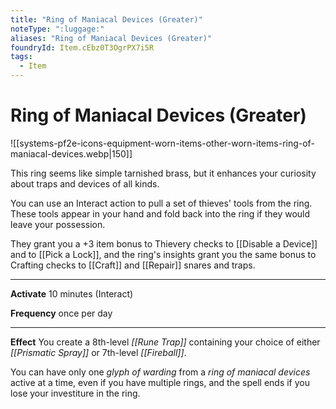 ```yaml
---
title: "Ring of Maniacal Devices (Greater)"
noteType: ":luggage:"
aliases: "Ring of Maniacal Devices (Greater)"
foundryId: Item.cEbz0T3OgrPX7i5R
tags:
  - Item
---
```


# Ring of Maniacal Devices (Greater)
![[systems-pf2e-icons-equipment-worn-items-other-worn-items-ring-of-maniacal-devices.webp|150]]

This ring seems like simple tarnished brass, but it enhances your curiosity about traps and devices of all kinds.

You can use an Interact action to pull a set of thieves' tools from the ring. These tools appear in your hand and fold back into the ring if they would leave your possession.

They grant you a +3 item bonus to Thievery checks to [[Disable a Device]] and to [[Pick a Lock]], and the ring's insights grant you the same bonus to Crafting checks to [[Craft]] and [[Repair]] snares and traps.

* * *

**Activate** 10 minutes (Interact)

**Frequency** once per day

* * *

**Effect** You create a 8th-level _[[Rune Trap]]_ containing your choice of either _[[Prismatic Spray]]_ or 7th-level _[[Fireball]]_.

You can have only one _glyph of warding_ from a _ring of maniacal devices_ active at a time, even if you have multiple rings, and the spell ends if you lose your investiture in the ring.
